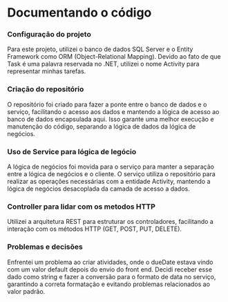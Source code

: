 # Documentando o código 

### Configuração do projeto
Para este projeto, utilizei o banco de dados SQL Server e o Entity Framework como ORM (Object-Relational Mapping). Devido ao fato de que Task é uma palavra reservada no .NET, utilizei o nome Activity para representar minhas tarefas.

### Criação do repositório
O repositório foi criado para fazer a ponte entre o banco de dados e o serviço, facilitando o acesso aos dados e mantendo a lógica de acesso ao banco de dados encapsulada aqui. Isso garante uma melhor execução e manutenção do código, separando a lógica de dados da lógica de negócios.

### Uso de Service para lógica de legócio
A lógica de negócios foi movida para o serviço para manter a separação entre a lógica de negócios e o cliente. O serviço utiliza o repositório para realizar as operações necessárias com a entidade Activity, mantendo a lógica de negócios desacoplada da camada de acesso a dados.

### Controller para lidar com os metodos HTTP
Utilizei a arquitetura REST para estruturar os controladores, facilitando a interação com os métodos HTTP (GET, POST, PUT, DELETE).

### Problemas e decisões 
Enfrentei um problema ao criar atividades, onde o dueDate estava vindo com um valor default depois do envio do front end. Decidi receber esse dado como string e fazer a conversão para o formato de data no serviço, garantindo a correta formatação e evitando problemas relacionados ao valor padrão.
